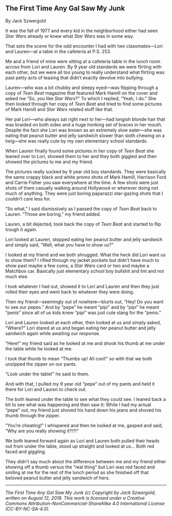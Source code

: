 ## The First Time Any Gal Saw My Junk

By Jack Szwergold

It was the fall of 1977 and every kid in the neighborhood either had seen *Star Wars* already or knew what *Star Wars* was in some way.

That sets the scene for the odd encounter I had with two classmates—Lori and Lauren—at a table in the cafeteria at P.S. 253.

Me and a friend of mine were sitting at a cafeteria table in the lunch room across from Lori and Lauren. By 9 year old standards we were flirting with each other, but we were all too young to really understand what flirting was past petty acts of teasing that didn’t exactly devolve into bullying.

Lauren—who was a bit chubby and sleepy eyed—was flipping through a copy of *Teen Beat* magazine that featured Mark Hamill on the cover and asked me “So, you like *Star Wars*?” To which I replied, “Yeah, I do.” She then looked through her copy of *Teen Beat* and tried to find some pictures of Mark Hamill and *Star Wars* related stuff like that.

Her pal Lori—who always sat right next to her—had longish blonde hair that was braided on both sides and a huge honking set of braces in her mouth. Despite the fact she Lori was known as an extremely slow eater—she was eating that peanut butter and jelly sandwich slower than sloth chewing on a twig—she was really cute by my own elementary school standards.

When Lauren finally found some pictures in her copy of *Teen Beat* she leaned over to Lori, showed them to her and they both giggled and then showed the pictures to me and my friend.

The pictures really sucked by 9 year old boy standards. They were basically the same crappy black and white promo shots of Mark Hamill, Harrison Ford and Carrie Fisher you saw everywhere at the time. A few shots were just shots of them casually walking around Hollywood or wherever doing not much of anything. They were just boring paparazzi star-gazing shots that I couldn’t care less for.

“So what,” I said dismissively as I passed the copy of *Teen Beat* back to Lauren. “Those are boring,” my friend added.

Lauren, a bit dejected, took back the copy of *Teen Beat* and started to flip trough it again.

Lori looked at Lauren, stopped eating her peanut butter and jelly sandwich and simply said, “Well, what you have to show us?”

I looked at my friend and we both shrugged. What the heck did Lori want us to show them? I rifled through my jacket pockets but didn’t have much to show past maybe a few coins, a *Star Wars* card or two and maybe a Matchbox car. Basically just elementary school boy bullshit and lint and not much else.

I took whatever I had out, showed it to Lori and Lauren and then they just rolled their eyes and went back to whatever they were doing.

Then my friend—seemingly out of nowhere—blurts out, “Hey! Do you want to see our pepes.” And by “pepe” he meant “pipi” and by “pipi” he meant “penis” since all of us kids knew “pipi” was just cute slang for the “penis.”

Lori and Lauren looked at each other, then looked at us and simply asked, “Where?” Lori stared at us and began eating her peanut butter and jelly sandwich again while awaiting our response.

“Here!” my friend said as he looked at me and shook his thumb at me under the table while he looked at me.

I took that thumb to mean “Thumbs up! All cool!” so with that we both unzipped the zipper on our pants.

“Look under the table!” he said to them.

And with that, I pulled my 9 year old “pepe” out of my pants and held it there for Lori and Lauren to check out.

The both leaned under the table to see what they could see. I leaned back a bit to see what was happening and then saw it: While I had my actual “pepe” out, my friend just shoved his hand down his jeans and shoved his thumb through the zipper.

“You’re cheating!” I whispered and then he looked at me, gasped and said, “Why are you really showing it?!?!”

We both leaned forward again as Lori and Lauren both pulled their heads out from under the table, stood up straight and looked at us… Both red faced and giggling.

They didn’t say much about the difference between me and my friend either showing off a thumb versus the “real thing” but Lori was red faced and smiling at me for the rest of the lunch period as she finished off that beloved peanut butter and jelly sandwich of hers.

***

*The First Time Any Gal Saw My Junk (c) Copyright by Jack Szwergold; written on August 12, 2018. This work is licensed under a Creative Commons Attribution-NonCommercial-ShareAlike 4.0 International License (CC-BY-NC-SA-4.0).*